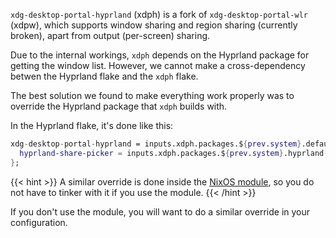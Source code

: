 `xdg-desktop-portal-hyprland` (xdph) is a fork of `xdg-desktop-portal-wlr`
(xdpw), which supports window sharing and region sharing (currently broken),
apart from output (per-screen) sharing.

Due to the internal workings, `xdph` depends on the Hyprland package for
getting the window list. However, we cannot make a cross-dependency betwen
the Hyprland flake and the `xdph` flake.

The best solution we found to make everything work properly was to override
the Hyprland package that `xdph` builds with.

In the Hyprland flake, it's done like this:
```nix
xdg-desktop-portal-hyprland = inputs.xdph.packages.${prev.system}.default.override {
  hyprland-share-picker = inputs.xdph.packages.${prev.system}.hyprland-share-picker.override {inherit hyprland;};
};
```

{{< hint >}}
A similar override is done inside the [NixOS module](../Hyprland-on-NixOS), so
you do not have to tinker with it if you use the module.
{{< /hint >}}

If you don't use the module, you will want to do a similar override in your
configuration.
